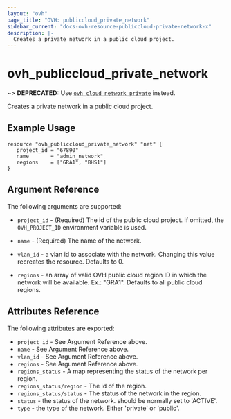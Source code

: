 ```yaml
---
layout: "ovh"
page_title: "OVH: publiccloud_private_network"
sidebar_current: "docs-ovh-resource-publiccloud-private-network-x"
description: |-
  Creates a private network in a public cloud project.
---
```


# ovh_publiccloud_private_network

~> __DEPRECATED:__ Use [`ovh_cloud_network_private`](./cloud_network_private.html) instead.

Creates a private network in a public cloud project.

## Example Usage

```hcl
resource "ovh_publiccloud_private_network" "net" {
   project_id = "67890"
   name       = "admin_network"
   regions    = ["GRA1", "BHS1"]
}
```

## Argument Reference

The following arguments are supported:

* `project_id` - (Required) The id of the public cloud project. If omitted,
    the `OVH_PROJECT_ID` environment variable is used.

* `name` - (Required) The name of the network.

* `vlan_id` - a vlan id to associate with the network.
   Changing this value recreates the resource. Defaults to 0.

* `regions` - an array of valid OVH public cloud region ID in which the network
   will be available. Ex.: "GRA1". Defaults to all public cloud regions.

## Attributes Reference

The following attributes are exported:

* `project_id` - See Argument Reference above.
* `name` - See Argument Reference above.
* `vlan_id` - See Argument Reference above.
* `regions` - See Argument Reference above.
* `regions_status` - A map representing the status of the network per region.
* `regions_status/region` - The id of the region.
* `regions_status/status` - The status of the network in the region.
* `status` - the status of the network. should be normally set to 'ACTIVE'.
* `type` - the type of the network. Either 'private' or 'public'. 
